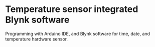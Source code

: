 # Temperature sensor integrated Blynk software
Programming with Arduino IDE, and Blynk software for time, date, and temperature hardware sensor.
